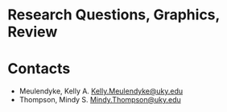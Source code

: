 # Research Questions, Graphics, Review


# Contacts

+ Meulendyke, Kelly A. <Kelly.Meulendyke@uky.edu>
+ Thompson, Mindy S. <Mindy.Thompson@uky.edu>

# 